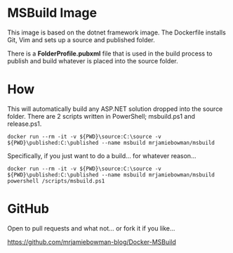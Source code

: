 # MSBuild Image
This image is based on the dotnet framework image. The Dockerfile installs Git, Vim and sets up a source and published folder.  

There is a **FolderProfile.pubxml** file that is used in the build process to publish and build whatever is placed into the source folder.

# How
This will automatically build any ASP.NET solution dropped into the source folder. There are 2 scripts written in PowerShell; msbuild.ps1 and release.ps1.

`docker run --rm -it -v ${PWD}\source:C:\source -v ${PWD}\published:C:\published --name msbuild mrjamiebowman/msbuild`

Specifically, if you just want to do a build... for whatever reason...

`docker run --rm -it -v ${PWD}\source:C:\source -v ${PWD}\published:C:\published --name msbuild mrjamiebowman/msbuild powershell /scripts/msbuild.ps1`

# GitHub
Open to pull requests and what not... or fork it if you like...

https://github.com/mrjamiebowman-blog/Docker-MSBuild
